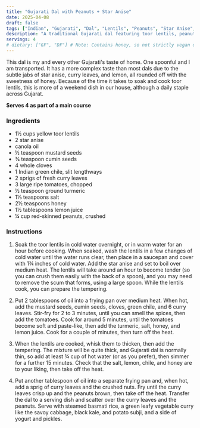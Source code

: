 ```yaml
---
title: "Gujarati Dal with Peanuts + Star Anise"
date: 2025-04-08
draft: false
tags: ["Indian", "Gujarati", "Dal", "Lentils", "Peanuts", "Star Anise", "Main Course", "Side Dish", "Vegetarian", "Gluten-Free", "Dairy-Free"]
description: "A traditional Gujarati dal featuring toor lentils, peanuts, and a complex sweet, sour, and spiced flavor profile with star anise and curry leaves."
servings: 4
# dietary: ["GF", "DF"] # Note: Contains honey, so not strictly vegan depending on interpretation.
---
```

This dal is my and every other Gujarati's taste of home. One spoonful and I am transported. It has a more complex taste than most dals due to the subtle jabs of star anise, curry leaves, and lemon, all rounded off with the sweetness of honey. Because of the time it takes to soak and cook toor lentils, this is more of a weekend dish in our house, although a daily staple across Gujarat.

**Serves 4 as part of a main course**

### Ingredients
- 1½ cups yellow toor lentils
- 2 star anise
- canola oil
- ½ teaspoon mustard seeds
- ¾ teaspoon cumin seeds
- 4 whole cloves
- 1 Indian green chile, slit lengthways
- 2 sprigs of fresh curry leaves
- 3 large ripe tomatoes, chopped
- ½ teaspoon ground turmeric
- 1⅓ teaspoons salt
- 2½ teaspoons honey
- 1½ tablespoons lemon juice
- ¼ cup red-skinned peanuts, crushed

### Instructions
1. Soak the toor lentils in cold water overnight, or in warm water for an hour before cooking. When soaked, wash the lentils in a few changes of cold water until the water runs clear, then place in a saucepan and cover with 1¾ inches of cold water. Add the star anise and set to boil over medium heat. The lentils will take around an hour to become tender (so you can crush them easily with the back of a spoon), and you may need to remove the scum that forms, using a large spoon. While the lentils cook, you can prepare the tempering.

2. Put 2 tablespoons of oil into a frying pan over medium heat. When hot, add the mustard seeds, cumin seeds, cloves, green chile, and 6 curry leaves. Stir-fry for 2 to 3 minutes, until you can smell the spices, then add the tomatoes. Cook for around 5 minutes, until the tomatoes become soft and paste-like, then add the turmeric, salt, honey, and lemon juice. Cook for a couple of minutes, then turn off the heat.

3. When the lentils are cooked, whisk them to thicken, then add the tempering. The mixture will be quite thick, and Gujarati dal is normally thin, so add at least ¾ cup of hot water (or as you prefer), then simmer for a further 15 minutes. Check that the salt, lemon, chile, and honey are to your liking, then take off the heat.

4. Put another tablespoon of oil into a separate frying pan and, when hot, add a sprig of curry leaves and the crushed nuts. Fry until the curry leaves crisp up and the peanuts brown, then take off the heat. Transfer the dal to a serving dish and scatter over the curry leaves and the peanuts. Serve with steamed basmati rice, a green leafy vegetable curry like the savoy cabbage, black kale, and potato subji, and a side of yogurt and pickles.
